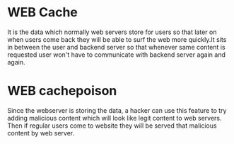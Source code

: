 # WEB Cache

It is the data which normally web servers store for users so that later on when users come back they will be able to surf the web more quickly.It sits in between the user and backend server so that whenever same content is requested user won't have to communicate with backend server again and again.


# WEB cachepoison

Since the webserver is storing the data, a hacker can use this feature to try adding malicious content which will look like legit content to web servers. Then if regular users come to website they will be served that malicious content by web server.


